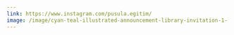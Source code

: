 ```yaml
---
link: https://www.instagram.com/pusula.egitim/
image: /image/cyan-teal-illustrated-announcement-library-invitation-1-.jpg
---
```


